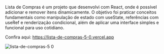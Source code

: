 Lista de Compras é um projeto que desenvolvi com React, onde é possível adicionar e remover itens dinamicamente.
O objetivo foi praticar conceitos fundamentais como manipulação de estado com useState, referências com useRef e renderização condicional, além de aplicar uma interface simples e funcional para uso cotidiano.

Confira aqui: https://lista-de-compras-5-0.vercel.app

![lista-de-compras-5 0](https://github.com/user-attachments/assets/45baf2b5-f6ca-4576-8fa8-f2a7be8c71aa)
